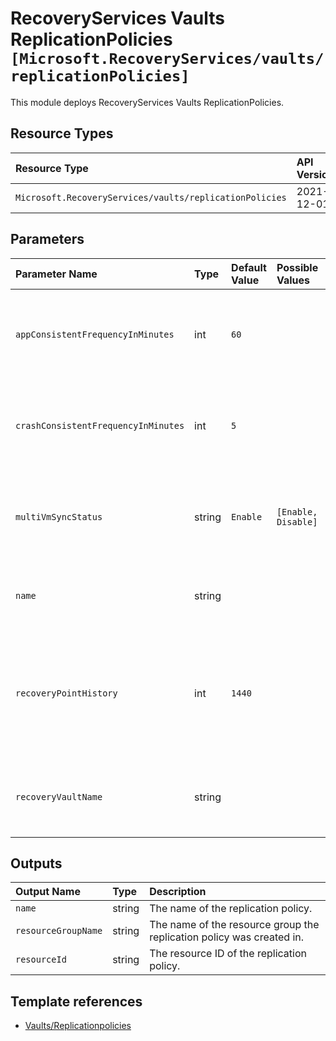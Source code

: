 # RecoveryServices Vaults ReplicationPolicies `[Microsoft.RecoveryServices/vaults/replicationPolicies]`

This module deploys RecoveryServices Vaults ReplicationPolicies.

## Resource Types

| Resource Type | API Version |
| :-- | :-- |
| `Microsoft.RecoveryServices/vaults/replicationPolicies` | 2021-12-01 |

## Parameters

| Parameter Name | Type | Default Value | Possible Values | Description |
| :-- | :-- | :-- | :-- | :-- |
| `appConsistentFrequencyInMinutes` | int | `60` |  | Optional. The app consistent snapshot frequency (in minutes). |
| `crashConsistentFrequencyInMinutes` | int | `5` |  | Optional. The crash consistent snapshot frequency (in minutes). |
| `multiVmSyncStatus` | string | `Enable` | `[Enable, Disable]` | Optional. A value indicating whether multi-VM sync has to be enabled. |
| `name` | string |  |  | Required. The name of the replication policy |
| `recoveryPointHistory` | int | `1440` |  | Optional. The duration in minutes until which the recovery points need to be stored. |
| `recoveryVaultName` | string |  |  | Required. Name of the Azure Recovery Service Vault |

## Outputs

| Output Name | Type | Description |
| :-- | :-- | :-- |
| `name` | string | The name of the replication policy. |
| `resourceGroupName` | string | The name of the resource group the replication policy was created in. |
| `resourceId` | string | The resource ID of the replication policy. |

## Template references

- [Vaults/Replicationpolicies](https://docs.microsoft.com/en-us/azure/templates/Microsoft.RecoveryServices/2021-12-01/vaults/replicationPolicies)
